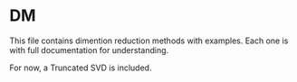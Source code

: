 DM
==

This file contains dimention reduction methods with examples.
Each one is with full documentation for understanding.

For now, a Truncated SVD is included.
